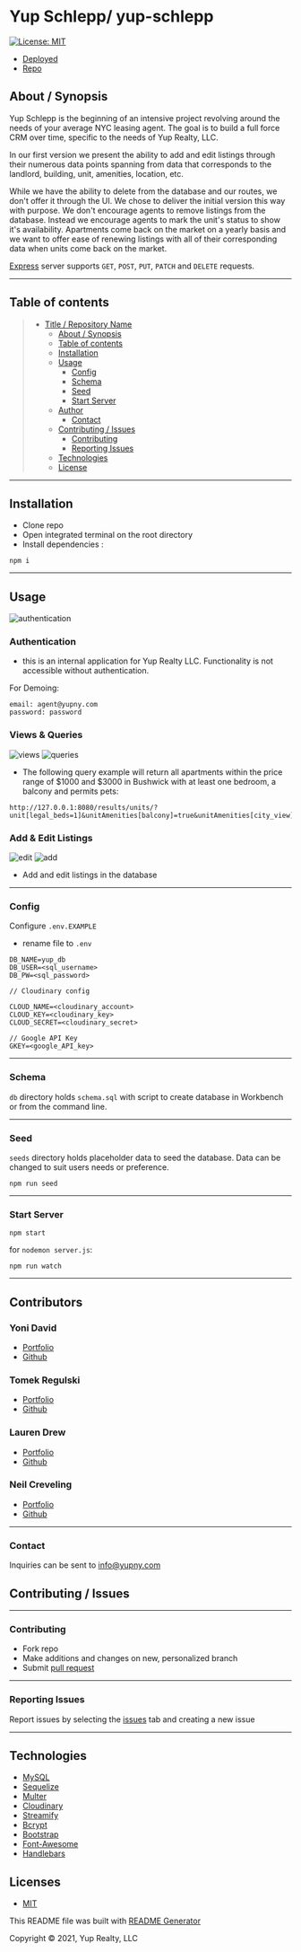 # Yup Schlepp/ yup-schlepp

[![License: MIT](https://img.shields.io/badge/License-MIT-yellow.svg)](https://opensource.org/licenses/MIT)

- [Deployed](https://guarded-atoll-77888.herokuapp.com/)
- [Repo](https://github.com/yondav/yup-schlepp)

## About / Synopsis

Yup Schlepp is the beginning of an intensive project revolving around the needs of your average NYC leasing agent. The goal is to build a full force CRM over time, specific to the needs of Yup Realty, LLC.

In our first version we present the ability to add and edit listings through their numerous data points spanning from data that corresponds to the landlord, building, unit, amenities, location, etc.

While we have the ability to delete from the database and our routes, we don't offer it through the UI. We chose to deliver the initial version this way with purpose. We don't encourage agents to remove listings from the database. Instead we encourage agents to mark the unit's status to show it's availability. Apartments come back on the market on a yearly basis and we want to offer ease of renewing listings with all of their corresponding data when units come back on the market.

[Express](http://expressjs.com/) server supports `GET`, `POST`, `PUT`, `PATCH` and `DELETE` requests.

---

## Table of contents

> - [Title / Repository Name](#title--repository-name)
>   - [About / Synopsis](#about--synopsis)
>   - [Table of contents](#table-of-contents)
>   - [Installation](#installation)
>   - [Usage](#usage)
>     - [Config](#config)
>     - [Schema](#schema)
>     - [Seed](#seed)
>     - [Start Server](#start-server)
>   - [Author](#author)
>     - [Contact](#contact)
>   - [Contributing / Issues](#contributing--issues)
>     - [Contributing](#contributing)
>     - [Reporting Issues](#reporting-issues)
>   - [Technologies](#technologies)
>   - [License](#licenses)

---

## Installation

- Clone repo
- Open integrated terminal on the root directory
- Install dependencies :

```
npm i
```

---

## Usage

![authentication](./readme-gifs/auth.png)

### Authentication

- this is an internal application for Yup Realty LLC. Functionality is not accessible without authentication.

For Demoing:

```
email: agent@yupny.com
password: password
```

### Views & Queries

![views](./readme-gifs/view.gif)
![queries](./readme-gifs/queries.gif)

- The following query example will return all apartments within the price range of $1000 and $3000 in Bushwick with at least one bedroom, a balcony and permits pets:

```
http://127.0.0.1:8080/results/units/?unit[legal_beds=1]&unitAmenities[balcony]=true&unitAmenities[city_view]=true&building[neighborhood]=Bushwick&buildingAmenities[pets_allowed]=true&unit[__gte_gross_rent]=1000&unit[__lte_gross_rent]=3000
```

### Add & Edit Listings

![edit](./readme-gifs/edit.gif)
![add](./readme-gifs/add.gif)

- Add and edit listings in the database

---

### Config

Configure `.env.EXAMPLE`

- rename file to `.env`

```
DB_NAME=yup_db
DB_USER=<sql_username>
DB_PW=<sql_password>

// Cloudinary config

CLOUD_NAME=<cloudinary_account>
CLOUD_KEY=<cloudinary_key>
CLOUD_SECRET=<cloudinary_secret>

// Google API Key
GKEY=<google_API_key>

```

---

### Schema

`db` directory holds `schema.sql` with script to create database in Workbench or from the command line.

---

### Seed

`seeds` directory holds placeholder data to seed the database. Data can be changed to suit users needs or preference.

```
npm run seed
```

---

### Start Server

```
npm start
```

for `nodemon server.js`:

```
npm run watch
```

---

## Contributors

### Yoni David

- <a href="https://yondav.us/">Portfolio</a>
- <a href="https://github.com/yondav">Github</a>

### Tomek Regulski

- <a href="https://tomekregulski.github.io/portfolio/">Portfolio</a>
- <a href="https://github.com/tomekregulski">Github</a>

### Lauren Drew

- <a href="https://lawriedrew.github.io/Professional-Materials/">Portfolio</a>
- <a href="https://github.com/LawrieDrew">Github</a>

### Neil Creveling

- <a href="https://neilcreveling.github.io/Updated-Portfolio/">Portfolio</a>
- <a href="https://github.com/neilcreveling">Github</a>

---

### Contact

Inquiries can be sent to [info@yupny.com](mailto:info@yupny.com)

## Contributing / Issues

---

### Contributing

- Fork repo
- Make additions and changes on new, personalized branch
- Submit [pull request](https://github.com/yondav/yup-schlepp/pulls)

---

### Reporting Issues

Report issues by selecting the [issues](https://github.com/yondav/yup-schlepp/issues) tab and creating a new issue

---

## Technologies

- [MySQL](https://www.mysql.com/)
- [Sequelize](https://sequelize.org/)
- [Multer](https://www.npmjs.com/package/multer)
- [Cloudinary](https://cloudinary.com/)
- [Streamify](https://www.npmjs.com/package/streamify)
- [Bcrypt](https://www.npmjs.com/package/bcrypt)
- [Bootstrap](https://getbootstrap.com/)
- [Font-Awesome](https://fontawesome.com/)
- [Handlebars](https://handlebarsjs.com/)

## Licenses

- [MIT](https://github.com/yondav/13-e-commerce-back-end/blob/main/LICENSE)

This README file was built with [README Generator](https://github.com/yondav/README-gen-09)

Copyright &copy; 2021, Yup Realty, LLC
